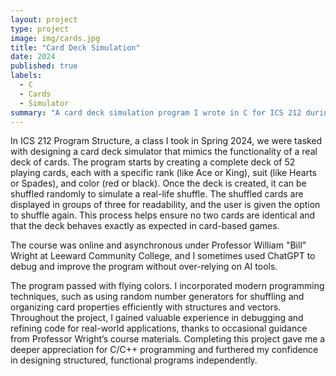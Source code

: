 ```yaml
---
layout: project
type: project
image: img/cards.jpg
title: "Card Deck Simulation"
date: 2024
published: true
labels:
  - C
  - Cards
  - Simulator
summary: "A card deck simulation program I wrote in C for ICS 212 during my Spring 2024 semester."
---
```


In ICS 212 Program Structure, a class I took in Spring 2024, we were tasked with designing a card deck simulator that mimics the functionality of a real deck of cards. The program starts by creating a complete deck of 52 playing cards, each with a specific rank (like Ace or King), suit (like Hearts or Spades), and color (red or black). Once the deck is created, it can be shuffled randomly to simulate a real-life shuffle. The shuffled cards are displayed in groups of three for readability, and the user is given the option to shuffle again. This process helps ensure no two cards are identical and that the deck behaves exactly as expected in card-based games.

The course was online and asynchronous under Professor William "Bill" Wright at Leeward Community College, and I sometimes used ChatGPT to debug and improve the program without over-relying on AI tools.

The program passed with flying colors. I incorporated modern programming techniques, such as using random number generators for shuffling and organizing card properties efficiently with structures and vectors. Throughout the project, I gained valuable experience in debugging and refining code for real-world applications, thanks to occasional guidance from Professor Wright’s course materials. Completing this project gave me a deeper appreciation for C/C++ programming and furthered my confidence in designing structured, functional programs independently.
